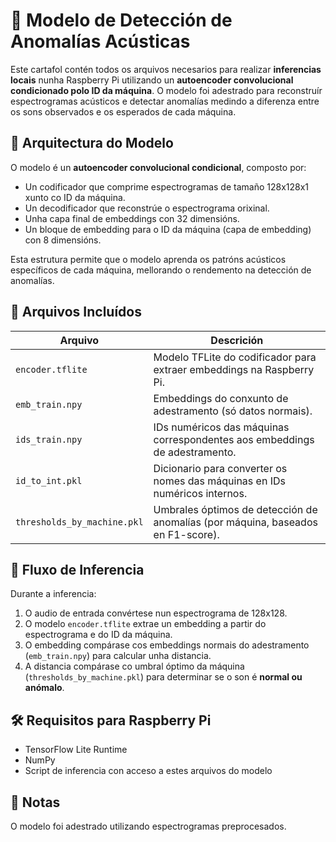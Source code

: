 # 🧠 Modelo de Detección de Anomalías Acústicas

Este cartafol contén todos os arquivos necesarios para realizar **inferencias locais** nunha Raspberry Pi utilizando un **autoencoder convolucional condicionado polo ID da máquina**. O modelo foi adestrado para reconstruír espectrogramas acústicos e detectar anomalías medindo a diferenza entre os sons observados e os esperados de cada máquina.

## 🧩 Arquitectura do Modelo

O modelo é un **autoencoder convolucional condicional**, composto por:

- Un codificador que comprime espectrogramas de tamaño 128x128x1 xunto co ID da máquina.
- Un decodificador que reconstrúe o espectrograma orixinal.
- Unha capa final de embeddings con 32 dimensións.
- Un bloque de embedding para o ID da máquina (capa de embedding) con 8 dimensións.

Esta estrutura permite que o modelo aprenda os patróns acústicos específicos de cada máquina, mellorando o rendemento na detección de anomalías.

## 📁 Arquivos Incluídos

| Arquivo                     | Descrición                                                                      |
| --------------------------- | ------------------------------------------------------------------------------- |
| `encoder.tflite`            | Modelo TFLite do codificador para extraer embeddings na Raspberry Pi.           |
| `emb_train.npy`             | Embeddings do conxunto de adestramento (só datos normais).                      |
| `ids_train.npy`             | IDs numéricos das máquinas correspondentes aos embeddings de adestramento.      |
| `id_to_int.pkl`             | Dicionario para converter os nomes das máquinas en IDs numéricos internos.      |
| `thresholds_by_machine.pkl` | Umbrales óptimos de detección de anomalías (por máquina, baseados en F1-score). |

## 🧪 Fluxo de Inferencia

Durante a inferencia:

1. O audio de entrada convértese nun espectrograma de 128x128.
2. O modelo `encoder.tflite` extrae un embedding a partir do espectrograma e do ID da máquina.
3. O embedding compárase cos embeddings normais do adestramento (`emb_train.npy`) para calcular unha distancia.
4. A distancia compárase co umbral óptimo da máquina (`thresholds_by_machine.pkl`) para determinar se o son é **normal ou anómalo**.

## 🛠️ Requisitos para Raspberry Pi

- TensorFlow Lite Runtime
- NumPy
- Script de inferencia con acceso a estes arquivos do modelo

## 📌 Notas

O modelo foi adestrado utilizando espectrogramas preprocesados.
